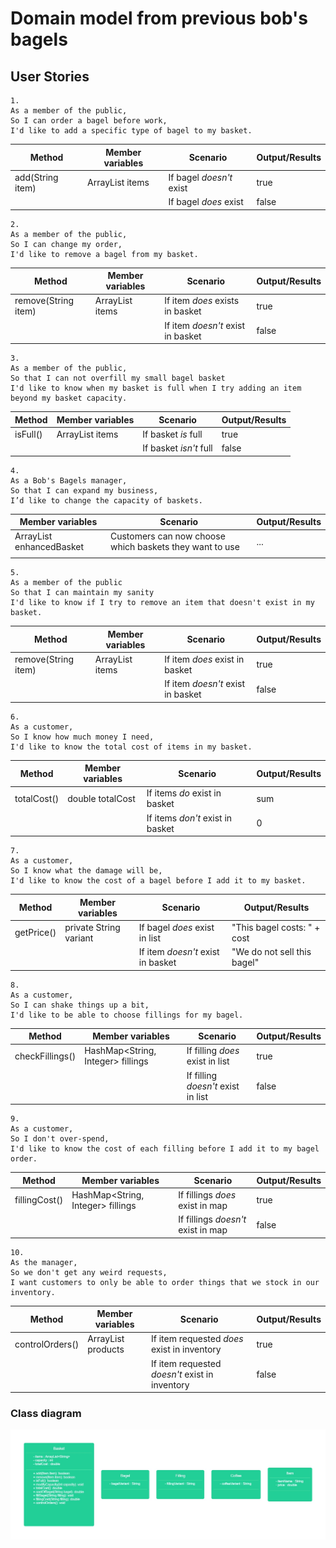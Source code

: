 # Domain model from previous bob's bagels

## User Stories

```
1.
As a member of the public,
So I can order a bagel before work,
I'd like to add a specific type of bagel to my basket.
```

| Method           | Member variables        | Scenario                 | Output/Results |
|------------------|-------------------------|--------------------------|----------------|
| add(String item) | ArrayList<String> items | If bagel *doesn't* exist | true           |
|                  |                         | If bagel *does* exist    | false          |


```
2.
As a member of the public,
So I can change my order,
I'd like to remove a bagel from my basket.
```

| Method              | Member variables        | Scenario                          | Output/Results |
|---------------------|-------------------------|-----------------------------------|----------------|
| remove(String item) | ArrayList<String> items | If item *does* exists in basket   | true           |
|                     |                         | If item *doesn't* exist in basket | false          |


```
3.
As a member of the public,
So that I can not overfill my small bagel basket
I'd like to know when my basket is full when I try adding an item beyond my basket capacity.
```

| Method   | Member variables        | Scenario                | Output/Results |
|----------|-------------------------|-------------------------|----------------|
| isFull() | ArrayList<String> items | If basket *is* full     | true           |
|          |                         | If basket *isn't* full  | false          |


```
4.
As a Bob's Bagels manager,
So that I can expand my business,
I’d like to change the capacity of baskets.
```

| Member variables                 | Scenario                                                | Output/Results |
|----------------------------------|---------------------------------------------------------|----------------|
| ArrayList<String> enhancedBasket | Customers can now choose which baskets they want to use | ...            |
|                                  |                                                         |                |


```
5.
As a member of the public
So that I can maintain my sanity
I'd like to know if I try to remove an item that doesn't exist in my basket.
```

| Method              | Member variables        | Scenario                          | Output/Results |
|---------------------|-------------------------|-----------------------------------|----------------|
| remove(String item) | ArrayList<String> items | If item *does* exist in basket    | true           |
|                     |                         | If item *doesn't* exist in basket | false          |


```
6.
As a customer,
So I know how much money I need,
I'd like to know the total cost of items in my basket.
```

| Method      | Member variables | Scenario                         | Output/Results |
|-------------|------------------|----------------------------------|----------------|
| totalCost() | double totalCost | If items *do* exist in basket    | sum            |
|             |                  | If items *don't* exist in basket | 0              |


```
7.
As a customer,
So I know what the damage will be,
I'd like to know the cost of a bagel before I add it to my basket.
```

| Method      | Member variables       | Scenario                          | Output/Results              |
|-------------|------------------------|-----------------------------------|-----------------------------|
| getPrice()  | private String variant | If bagel *does* exist in list     | "This bagel costs: " + cost |
|             |                        | If item *doesn't* exist in basket | "We do not sell this bagel" |


```
8.
As a customer,
So I can shake things up a bit,
I'd like to be able to choose fillings for my bagel.
```

| Method          | Member variables                  | Scenario                           | Output/Results |
|-----------------|-----------------------------------|------------------------------------|----------------|
| checkFillings() | HashMap<String, Integer> fillings | If filling *does* exist in list    | true           |
|                 |                                   | If filling *doesn't* exist in list | false          |


```
9.
As a customer,
So I don't over-spend,
I'd like to know the cost of each filling before I add it to my bagel order.
```

| Method        | Member variables                  | Scenario                           | Output/Results |
|---------------|-----------------------------------|------------------------------------|----------------|
| fillingCost() | HashMap<String, Integer> fillings | If fillings *does* exist in map    | true           |
|               |                                   | If fillings *doesn't* exist in map | false          |


```
10.
As the manager,
So we don't get any weird requests,
I want customers to only be able to order things that we stock in our inventory.
```

| Method          | Member variables           | Scenario                                       | Output/Results |
|-----------------|----------------------------|------------------------------------------------|----------------|
| controlOrders() | ArrayList<String> products | If item requested *does* exist in inventory    | true           |
|                 |                            | If item requested *doesn't* exist in inventory | false          |


### Class diagram

![img.png](img.png)